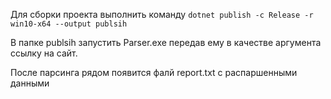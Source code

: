 Для сборки проекта выполнить команду `dotnet publish -c Release -r win10-x64 --output publsih`

В папке publsih запустить Parser.exe передав ему в качестве аргумента ссылку на сайт.

После парсинга рядом появится фалй report.txt с распаршенными данными
